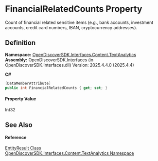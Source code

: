 # FinancialRelatedCounts Property


Count of financial related sensitive items (e.g., bank accounts, investment accounts, credit card numbers, IBAN, cryptocurrency addresses).



## Definition
**Namespace:** <a href="12331b25-bce3-6a9b-929b-46b5cf49471c">OpenDiscoverSDK.Interfaces.Content.TextAnalytics</a>  
**Assembly:** OpenDiscoverSDK.Interfaces (in OpenDiscoverSDK.Interfaces.dll) Version: 2025.4.4.0 (2025.4.4)

**C#**
``` C#
[DataMemberAttribute]
public int FinancialRelatedCounts { get; set; }
```



#### Property Value
Int32

## See Also


#### Reference
<a href="beb60987-3955-e49b-1779-4c0ef283d8cd">EntityResult Class</a>  
<a href="12331b25-bce3-6a9b-929b-46b5cf49471c">OpenDiscoverSDK.Interfaces.Content.TextAnalytics Namespace</a>  
